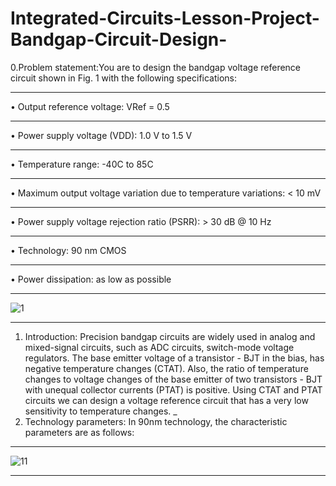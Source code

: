 # Integrated-Circuits-Lesson-Project-Bandgap-Circuit-Design-
0.Problem statement:You are to design the bandgap voltage reference circuit shown in Fig. 1 with the following specifications:
_____
•	Output reference voltage: VRef = 0.5 
_____
•	Power supply voltage (VDD): 1.0 V to 1.5 V
_____
•	Temperature range: -40C to 85C
______
•	Maximum output voltage variation due to temperature variations: < 10 mV
______
•	Power supply voltage rejection ratio (PSRR): > 30 dB @ 10 Hz
______
•	Technology: 90 nm CMOS
______
•	Power dissipation: as low as possible
______
![1](https://user-images.githubusercontent.com/72104345/189487653-ada9737e-4d76-47dc-ae42-bb5232a1289d.jpg)
____
1.	Introduction:
Precision bandgap circuits are widely used in analog and mixed-signal circuits, such as ADC circuits, switch-mode voltage regulators. The base emitter voltage of a transistor - BJT in the bias, has negative temperature changes (CTAT). Also, the ratio of temperature changes to voltage changes of the base emitter of two transistors - BJT with unequal collector currents (PTAT) is positive. Using CTAT and PTAT circuits we can design a voltage reference circuit that has a very low sensitivity to temperature changes.
_
2.	Technology parameters:
In 90nm technology, the characteristic parameters are as follows:
___
![11](https://user-images.githubusercontent.com/72104345/189487741-61da42dc-40e7-40f6-be69-e82868ea71c2.JPG)
___
